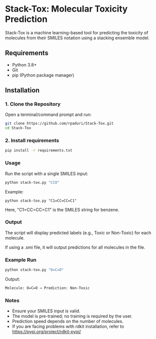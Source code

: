 # Stack-Tox: Molecular Toxicity Prediction

Stack-Tox is a machine learning-based tool for predicting the toxicity of molecules from their SMILES notation using a stacking ensemble model.

## Requirements
- Python 3.8+
- Git
- pip (Python package manager)

## Installation

### 1. Clone the Repository
Open a terminal/command prompt and run:
```bash
git clone https://github.com/rpaduri/Stack-Tox.git
cd Stack-Tox
```
### 2. Install requirements
```bash
pip install -r requirements.txt
```

### Usage

Run the script with a single SMILES input:
```bash
python stack-tox.py "CCO"
```

Example:
```
python stack-tox.py "C1=CC=CC=C1"
```

Here, "C1=CC=CC=C1" is the SMILES string for benzene.

### Output

The script will display predicted labels (e.g., Toxic or Non-Toxic) for each molecule.

If using a .smi file, it will output predictions for all molecules in the file.

### Example Run
```bash
python stack-tox.py "O=C=O"
```

Output:
``` bash
Molecule: O=C=O → Prediction: Non-Toxic
```
### Notes

- Ensure your SMILES input is valid.
- The model is pre-trained; no training is required by the user.
- Prediction speed depends on the number of molecules.
-  If you are facing problems with rdkit installation, refer to https://pypi.org/project/rdkit-pypi/
